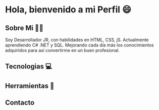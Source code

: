 # Hola, bienvenido a mi Perfil 😄

## Sobre Mi 👨‍💻
Soy Desarrollador JR, con habilidades en HTML, CSS, jS. Actualmente aprendiendo C# .NET y SQL. Mejorando cada día más los conocimientos adquiridos para así convertirme en un buen profesional.

## Tecnologias 💻

## Herramientas 🧰

## Contacto

<!--
**EdgardZuniga/EdgardZuniga** is a ✨ _special_ ✨ repository because its `README.md` (this file) appears on your GitHub profile.

Here are some ideas to get you started:

- 🔭 I’m currently working on ...
- 🌱 I’m currently learning ...
- 👯 I’m looking to collaborate on ...
- 🤔 I’m looking for help with ...
- 💬 Ask me about ...
- 📫 How to reach me: ...
- 😄 Pronouns: ...
- ⚡ Fun fact: ...
-->
